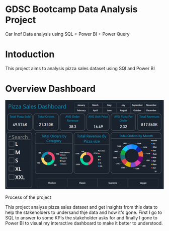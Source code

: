 # GDSC Bootcamp Data Analysis Project
Car Inof Data analysis using  SQL + Power BI + Power Query


# Intoduction
This project aims to analysis pizza sales dataset using  SQl and Power BI

# Overview Dashboard
![Dashboard](dashboard.png)

Process of the project

This project analyze pizza sales dataset and get insights from this data to help the stakeholders to undersand thje data and how it's gone.
First I  go to SQL to answer to some KPIs the stakeholder asks for and finally I gone to Power BI to visual my interactive dashboard to make it better to understood.






























